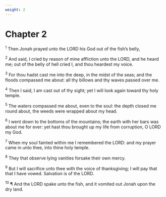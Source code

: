 ```yaml
---
weight: 2
---
```


# Chapter 2

<sup>1</sup> Then Jonah prayed unto the LORD his God out of the fish’s belly, 

<sup>2</sup> And said, I cried by reason of mine affliction unto the LORD, and he heard me; out of the belly of hell cried I, and thou heardest my voice. 

<sup>3</sup> For thou hadst cast me into the deep, in the midst of the seas; and the floods compassed me about: all thy billows and thy waves passed over me. 

<sup>4</sup> Then I said, I am cast out of thy sight; yet I will look again toward thy holy temple. 

<sup>5</sup> The waters compassed me about, even to the soul: the depth closed me round about, the weeds were wrapped about my head. 

<sup>6</sup> I went down to the bottoms of the mountains; the earth with her bars was about me for ever: yet hast thou brought up my life from corruption, O LORD my God. 

<sup>7</sup> When my soul fainted within me I remembered the LORD: and my prayer came in unto thee, into thine holy temple. 

<sup>8</sup> They that observe lying vanities forsake their own mercy. 

<sup>9</sup> But I will sacrifice unto thee with the voice of thanksgiving; I will pay that that I have vowed. Salvation is of the LORD. 

<sup>10</sup> ¶ And the LORD spake unto the fish, and it vomited out Jonah upon the dry land. 


